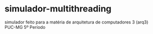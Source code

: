 # simulador-multithreading
simulador feito para a matéria de arquitetura de computadores 3 (arq3) PUC-MG 5º Período
